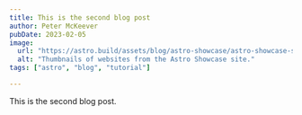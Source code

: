 ```yaml
---
title: This is the second blog post
author: Peter McKeever
pubDate: 2023-02-05
image:
  url: "https://astro.build/assets/blog/astro-showcase/astro-showcase-screenshot.jpg"
  alt: "Thumbnails of websites from the Astro Showcase site."
tags: ["astro", "blog", "tutorial"]

---
```



This is the second blog post.